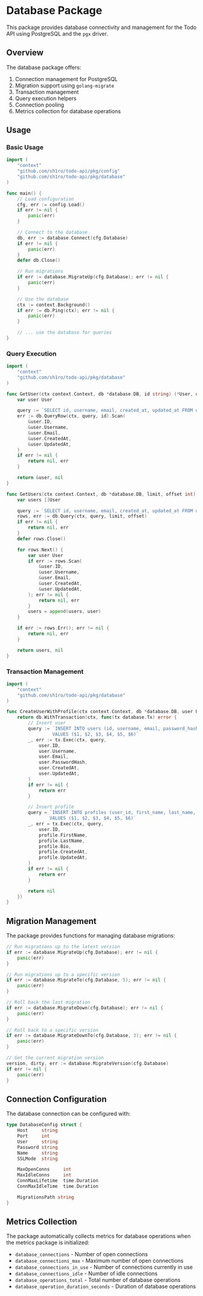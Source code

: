 # Database Package

This package provides database connectivity and management for the Todo API using PostgreSQL and the `pgx` driver.

## Overview

The database package offers:

1. Connection management for PostgreSQL
2. Migration support using `golang-migrate`
3. Transaction management
4. Query execution helpers
5. Connection pooling
6. Metrics collection for database operations

## Usage

### Basic Usage

```go
import (
    "context"
    "github.com/sh1ro/todo-api/pkg/config"
    "github.com/sh1ro/todo-api/pkg/database"
)

func main() {
    // Load configuration
    cfg, err := config.Load()
    if err != nil {
        panic(err)
    }

    // Connect to the database
    db, err := database.Connect(cfg.Database)
    if err != nil {
        panic(err)
    }
    defer db.Close()

    // Run migrations
    if err := database.MigrateUp(cfg.Database); err != nil {
        panic(err)
    }

    // Use the database
    ctx := context.Background()
    if err := db.Ping(ctx); err != nil {
        panic(err)
    }

    // ... use the database for queries
}
```

### Query Execution

```go
import (
    "context"
    "github.com/sh1ro/todo-api/pkg/database"
)

func GetUser(ctx context.Context, db *database.DB, id string) (*User, error) {
    var user User

    query := `SELECT id, username, email, created_at, updated_at FROM users WHERE id = $1`
    err := db.QueryRow(ctx, query, id).Scan(
        &user.ID,
        &user.Username,
        &user.Email,
        &user.CreatedAt,
        &user.UpdatedAt,
    )
    if err != nil {
        return nil, err
    }

    return &user, nil
}

func GetUsers(ctx context.Context, db *database.DB, limit, offset int) ([]User, error) {
    var users []User

    query := `SELECT id, username, email, created_at, updated_at FROM users ORDER BY created_at DESC LIMIT $1 OFFSET $2`
    rows, err := db.Query(ctx, query, limit, offset)
    if err != nil {
        return nil, err
    }
    defer rows.Close()

    for rows.Next() {
        var user User
        if err := rows.Scan(
            &user.ID,
            &user.Username,
            &user.Email,
            &user.CreatedAt,
            &user.UpdatedAt,
        ); err != nil {
            return nil, err
        }
        users = append(users, user)
    }

    if err := rows.Err(); err != nil {
        return nil, err
    }

    return users, nil
}
```

### Transaction Management

```go
import (
    "context"
    "github.com/sh1ro/todo-api/pkg/database"
)

func CreateUserWithProfile(ctx context.Context, db *database.DB, user User, profile Profile) error {
    return db.WithTransaction(ctx, func(tx database.Tx) error {
        // Insert user
        query := `INSERT INTO users (id, username, email, password_hash, created_at, updated_at)
                 VALUES ($1, $2, $3, $4, $5, $6)`
        _, err := tx.Exec(ctx, query,
            user.ID,
            user.Username,
            user.Email,
            user.PasswordHash,
            user.CreatedAt,
            user.UpdatedAt,
        )
        if err != nil {
            return err
        }

        // Insert profile
        query = `INSERT INTO profiles (user_id, first_name, last_name, bio, created_at, updated_at)
                VALUES ($1, $2, $3, $4, $5, $6)`
        _, err = tx.Exec(ctx, query,
            user.ID,
            profile.FirstName,
            profile.LastName,
            profile.Bio,
            profile.CreatedAt,
            profile.UpdatedAt,
        )
        if err != nil {
            return err
        }

        return nil
    })
}
```

## Migration Management

The package provides functions for managing database migrations:

```go
// Run migrations up to the latest version
if err := database.MigrateUp(cfg.Database); err != nil {
    panic(err)
}

// Run migrations up to a specific version
if err := database.MigrateTo(cfg.Database, 5); err != nil {
    panic(err)
}

// Roll back the last migration
if err := database.MigrateDown(cfg.Database); err != nil {
    panic(err)
}

// Roll back to a specific version
if err := database.MigrateDownTo(cfg.Database, 3); err != nil {
    panic(err)
}

// Get the current migration version
version, dirty, err := database.MigrateVersion(cfg.Database)
if err != nil {
    panic(err)
}
```

## Connection Configuration

The database connection can be configured with:

```go
type DatabaseConfig struct {
    Host     string
    Port     int
    User     string
    Password string
    Name     string
    SSLMode  string

    MaxOpenConns     int
    MaxIdleConns     int
    ConnMaxLifetime  time.Duration
    ConnMaxIdleTime  time.Duration

    MigrationsPath string
}
```

## Metrics Collection

The package automatically collects metrics for database operations when the metrics package is initialized:

-   `database_connections` - Number of open connections
-   `database_connections_max` - Maximum number of open connections
-   `database_connections_in_use` - Number of connections currently in use
-   `database_connections_idle` - Number of idle connections
-   `database_operations_total` - Total number of database operations
-   `database_operation_duration_seconds` - Duration of database operations
